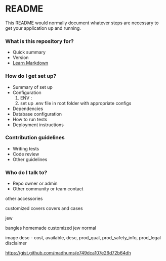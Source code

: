 # README #

This README would normally document whatever steps are necessary to get your application up and running.

### What is this repository for? ###

* Quick summary
* Version
* [Learn Markdown](https://bitbucket.org/tutorials/markdowndemo)

### How do I get set up? ###

* Summary of set up
* Configuration
  1. ENV :
    1. set up .env file in root folder with appropriate configs
* Dependencies
* Database configuration
* How to run tests
* Deployment instructions

### Contribution guidelines ###

* Writing tests
* Code review
* Other guidelines

### Who do I talk to? ###

* Repo owner or admin
* Other community or team contact



other accessories

customized covers
covers and cases

jew

bangles
homemade customized jew
normal



image 
desc - cost, available, desc, prod_qual, prod_safety_info, prod_legal disclaimer

https://gist.github.com/madhums/e749dca107e26d72b64dh